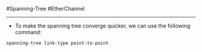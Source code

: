 #Spanning-Tree #EtherChannel
***
- To make the spanning tree converge quicker, we can use the following command:
```
spanning-tree link-type point-to-point
```
